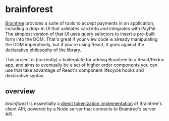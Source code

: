 # brainforest

[Braintree](https://www.braintreepayments.com/) provides a suite of tools to accept payments in an application, including a drop-in UI that validates card info and integrates with PayPal.  The simplest version of that UI uses query selectors to insert a pre-built form into the DOM.  That's great if your view code is already manipulating the DOM imperatively, but if you're using React, it goes against the declarative philosophy of the library.  

This project is (currently) a boilerplate for adding Braintree to a React/Redux app, and aims to eventually be a set of higher order components you can use that take advantage of React's component lifecycle hooks and declarative syntax.

## overview

*brainforest* is essentially a [direct tokenization implementation](https://developers.braintreepayments.com/reference/client-reference/javascript/v2/credit-cards#credit-card-direct-tokenization) of Braintree's client API, powered by a Node server that connects to Braintree's server API.